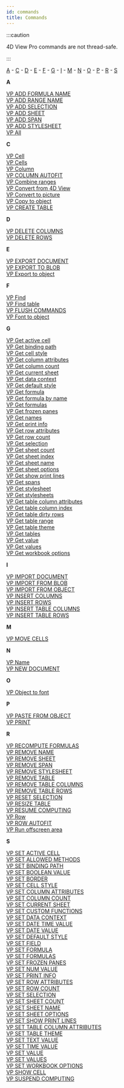 ```yaml
---
id: commands
title: Commands
---
```


:::caution 

4D View Pro commands are not thread-safe.

:::

  [A](#A) - [C](#C) - [D](#D) - [E](#E) - [F](#F) - [G](#G) - [I](#I) - [M](#M) - [N](#N) - [O](#O) - [P](#P) - [R](#R) - [S](#S)


<a id="A"><b>A</b></a>

[VP ADD FORMULA NAME](commands/vp-add-formula-name.md)<br/>
[VP ADD RANGE NAME](commands/vp-add-range-name.md)<br/>
[VP ADD SELECTION](commands/vp-add-selection.md)<br/>
[VP ADD SHEET](commands/vp-add-sheet.md)<br/>
[VP ADD SPAN](commands/vp-add-span.md)<br/>
[VP ADD STYLESHEET](commands/vp-add-stylesheet.md)<br/>
[VP All](commands/vp-all.md)

<a id="C"><b>C</b></a>

[VP Cell](commands/vp-cell.md)<br/> 
[VP Cells](commands/vp-cells.md)<br/>
[VP Column](commands/vp-column.md)<br/> 
[VP COLUMN AUTOFIT](commands/vp-column-autofit.md)<br/> 
[VP Combine ranges](commands/vp-combine-ranges.md)<br/> 
[VP Convert from 4D View](commands/vp-convert-from-4d-view.md)<br/> 
[VP Convert to picture](commands/vp-convert-to-picture.md)<br/> 
[VP Copy to object](commands/vp-copy-to-object.md)<br/> 
[VP CREATE TABLE](commands/vp-create-table.md)

<a id="D"><b>D</b></a>

[VP DELETE COLUMNS](commands/vp-delete-columns.md)<br/> 
[VP DELETE ROWS](commands/vp-delete-rows.md) 

<a id="E"><b>E</b></a>

[VP EXPORT DOCUMENT](commands/vp-export-document.md)<br/> 
[VP EXPORT TO BLOB](commands/vp-export-to-blob.md)<br/> 
[VP Export to object](commands/vp-export-to-object.md) 

<a id="F"><b>F</b></a>

[VP Find](commands/vp-find.md)<br/> 
[VP Find table](commands/vp-find-table.md)<br/> 
[VP FLUSH COMMANDS](commands/vp-flush-commands.md)<br/> 
[VP Font to object](commands/vp-font-to-object.md)

<a id="G"><b>G</b></a>

[VP Get active cell](commands/vp-get-active-cell.md)<br/> 
[VP Get binding path](commands/vp-get-binding-path.md)<br/>
[VP Get cell style](commands/vp-get-cell-style.md)<br/> 
[VP Get column attributes](commands/vp-get-column-attributes.md)<br/> 
[VP Get column count](commands/vp-get-column-count.md)<br/> 
[VP Get current sheet](commands/vp-get-current-sheet.md)<br/>
[VP Get data context](commands/vp-get-data-context.md)<br/> 
[VP Get default style](commands/vp-get-default-style.md)<br/> 
[VP Get formula](commands/vp-get-formula.md)<br/>
[VP Get formula by name](commands/vp-get-formula-by-name.md)<br/> 
[VP Get formulas](commands/vp-get-formulas.md)<br/> 
[VP Get frozen panes](commands/vp-get-frozen-panes.md)<br/>
[VP Get names](commands/vp-get-names.md)<br/> 
[VP Get print info](commands/vp-get-print-info.md)<br/> 
[VP Get row attributes](commands/vp-get-row-attributes.md)<br/>
[VP Get row count](commands/vp-get-row-count.md)<br/> 
[VP Get selection](commands/vp-get-selection.md)<br/> 
[VP Get sheet count](commands/vp-get-sheet-count.md)<br/>
[VP Get sheet index](commands/vp-get-sheet-index.md)<br/> 
[VP Get sheet name](commands/vp-get-sheet-name.md)<br/> 
[VP Get sheet options](commands/vp-get-sheet-options.md)<br/>
[VP Get show print lines](commands/vp-get-show-print-lines.md)<br/> 
[VP Get spans](commands/vp-get-spans.md)<br/> 
[VP Get stylesheet](commands/vp-get-stylesheet.md)<br/>
[VP Get stylesheets](commands/vp-get-stylesheets.md)<br/> 
[VP Get table column attributes](commands/vp-get-table-column-attributes.md)<br/> 
[VP Get table column index](commands/vp-get-table-column-index.md)<br/>
[VP Get table dirty rows](commands/vp-get-table-dirty-rows.md)<br/> 
[VP Get table range](commands/vp-get-table-range.md)<br/> 
[VP Get table theme](commands/vp-get-table-theme.md)<br/>
[VP Get tables](commands/vp-get-tables.md)<br/> 
[VP Get value](commands/vp-get-value.md)<br/> 
[VP Get values](commands/vp-get-values.md)<br/>
[VP Get workbook options](commands/vp-get-workbook-options.md) 



<a id="I"><b>I</b></a>

[VP IMPORT DOCUMENT](commands/vp-import-document.md)<br/> 
[VP IMPORT FROM BLOB](commands/vp-import-from-blob.md)<br/>
[VP IMPORT FROM OBJECT](commands/vp-import-from-object.md)<br/> 
[VP INSERT COLUMNS](commands/vp-insert-columns.md)<br/> 
[VP INSERT ROWS](commands/vp-insert-rows.md)<br/>
[VP INSERT TABLE COLUMNS](commands/vp-insert-table-columns.md)<br/>
[VP INSERT TABLE ROWS](commands/vp-insert-table-rows.md) 

<a id="M"><b>M</b></a>

[VP MOVE CELLS](commands/vp-move-cells.md)

<a id="N"><b>N</b></a>

[VP Name](commands/vp-name.md)<br/>
[VP NEW DOCUMENT](commands/vp-new-document.md) 

<a id="O"><b>O</b></a>

[VP Object to font](commands/vp-object-to-font.md) 

<a id="P"><b>P</b></a>

[VP PASTE FROM OBJECT](commands/vp-paste-from-object.md)<br/>
[VP PRINT](commands/vp-print.md) 

<a id="R"><b>R</b></a>

[VP RECOMPUTE FORMULAS](commands/vp-recompute-formulas.md)<br/>
[VP REMOVE NAME](commands/vp-remove-name.md)<br/>
[VP REMOVE SHEET](commands/vp-remove-sheet.md)<br/>
[VP REMOVE SPAN](commands/vp-remove-span.md)<br/>
[VP REMOVE STYLESHEET](commands/vp-remove-stylesheet.md)<br/>
[VP REMOVE TABLE](commands/vp-remove-table.md)<br/>
[VP REMOVE TABLE COLUMNS](commands/vp-remove-table-columns.md)<br/>
[VP REMOVE TABLE ROWS](commands/vp-remove-table-rows.md)<br/>
[VP RESET SELECTION](commands/vp-reset-selection.md)<br/>
[VP RESIZE TABLE](commands/vp-resize-table.md)<br/>
[VP RESUME COMPUTING](commands/vp-resume-computing.md)<br/>
[VP Row](commands/vp-row.md)<br/>
[VP ROW AUTOFIT](commands/vp-row-autofit.md)<br/>
[VP Run offscreen area](commands/vp-run-offscreen-area.md) 

<a id="S"><b>S</b></a>

[VP SET ACTIVE CELL](commands/vp-set-active-cell.md)<br/>
[VP SET ALLOWED METHODS](commands/vp-set-allowed-methods.md)<br/>
[VP SET BINDING PATH](commands/vp-set-binding-path.md)<br/>
[VP SET BOOLEAN VALUE](commands/vp-set-boolean-value.md)<br/>
[VP SET BORDER](commands/vp-set-border.md)<br/>
[VP SET CELL STYLE](commands/vp-set-cell-style.md)<br/>
[VP SET COLUMN ATTRIBUTES](commands/vp-set-column-attributes.md)<br/>
[VP SET COLUMN COUNT](commands/vp-set-column-count.md)<br/>
[VP SET CURRENT SHEET](commands/vp-set-current-sheet.md)<br/>
[VP SET CUSTOM FUNCTIONS](commands/vp-set-custom-functions.md)<br/>
[VP SET DATA CONTEXT](commands/vp-set-data-context.md)<br/>
[VP SET DATE TIME VALUE](commands/vp-set-date-time-value.md)<br/>
[VP SET DATE VALUE](commands/vp-set-date-value.md)<br/>
[VP SET DEFAULT STYLE](commands/vp-set-default-style.md)<br/>
[VP SET FIELD](commands/vp-set-field.md)<br/>
[VP SET FORMULA](commands/vp-set-formula.md)<br/>
[VP SET FORMULAS](commands/vp-set-formulas.md)<br/>
[VP SET FROZEN PANES](commands/vp-set-frozen-panes.md)<br/>
[VP SET NUM VALUE](commands/vp-set-num-value.md)<br/>
[VP SET PRINT INFO](commands/vp-set-print-info.md)<br/>
[VP SET ROW ATTRIBUTES](commands/vp-set-row-attributes.md)<br/>
[VP SET ROW COUNT](commands/vp-set-row-count.md)<br/>
[VP SET SELECTION](commands/vp-set-selection.md)<br/>
[VP SET SHEET COUNT](commands/vp-set-sheet-count.md)<br/>
[VP SET SHEET NAME](commands/vp-set-sheet-name.md)<br/>
[VP SET SHEET OPTIONS](commands/vp-set-sheet-options.md)<br/>
[VP SET SHOW PRINT LINES](commands/vp-set-show-print-lines.md)<br/>
[VP SET TABLE COLUMN ATTRIBUTES](commands/vp-set-table-column-attributes.md)<br/>
[VP SET TABLE THEME](commands/vp-set-table-theme.md)<br/>
[VP SET TEXT VALUE](commands/vp-set-text-value.md)<br/>
[VP SET TIME VALUE](commands/vp-set-time-value.md)<br/>
[VP SET VALUE](commands/vp-set-value.md)<br/>
[VP SET VALUES](commands/vp-set-values.md)<br/>
[VP SET WORKBOOK OPTIONS](commands/vp-set-workbook-options.md)<br/>
[VP SHOW CELL](commands/vp-show-cell.md)<br/>
[VP SUSPEND COMPUTING](commands/vp-suspend-computing.md)<br/>
